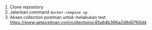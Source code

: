 1. Clone repository
2. Jalankan command `docker-compose up`
3. Akses collection postman untuk melakukan test https://www.getpostman.com/collections/45a64b366a2d9d0760d4
